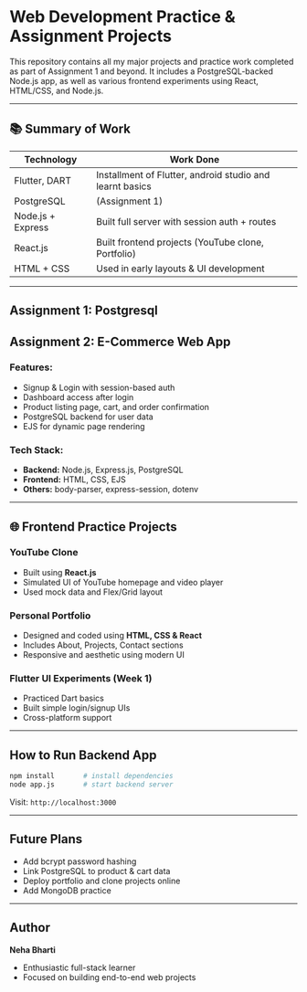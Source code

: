 # Web Development Practice & Assignment Projects

This repository contains all my major projects and practice work completed as part of Assignment 1 and beyond. It includes a PostgreSQL-backed Node.js app, as well as various frontend experiments using React, HTML/CSS, and Node.js.

---

## 📚 Summary of Work

| Technology         | Work Done                                      |
|--------------------|------------------------------------------------|
| Flutter, DART      | Installment of Flutter, android studio and learnt basics|
| PostgreSQL         |  (Assignment 1) |
| Node.js + Express  | Built full server with session auth + routes   |
| React.js           | Built frontend projects (YouTube clone, Portfolio) |
| HTML + CSS         | Used in early layouts & UI development         |

---
## Assignment 1: Postgresql

## Assignment 2: E-Commerce Web App

### Features:
- Signup & Login with session-based auth
- Dashboard access after login
- Product listing page, cart, and order confirmation
- PostgreSQL backend for user data
- EJS for dynamic page rendering

### Tech Stack:
- **Backend:** Node.js, Express.js, PostgreSQL
- **Frontend:** HTML, CSS, EJS
- **Others:** body-parser, express-session, dotenv

---

## 🌐 Frontend Practice Projects

### YouTube Clone
- Built using **React.js**
- Simulated UI of YouTube homepage and video player
- Used mock data and Flex/Grid layout

### Personal Portfolio
- Designed and coded using **HTML, CSS & React**
- Includes About, Projects, Contact sections
- Responsive and aesthetic using modern UI

### Flutter UI Experiments (Week 1)
- Practiced Dart basics
- Built simple login/signup UIs
- Cross-platform support

---

## How to Run Backend App

```bash
npm install       # install dependencies
node app.js       # start backend server
```

Visit: `http://localhost:3000`

---

## Future Plans

- Add bcrypt password hashing
- Link PostgreSQL to product & cart data
- Deploy portfolio and clone projects online
- Add MongoDB practice

---

## Author

**Neha Bharti**  
- Enthusiastic full-stack learner  
- Focused on building end-to-end web projects